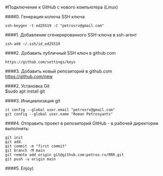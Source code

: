 #Подключение к GitHub с нового компьютера (Linux)

####0. Генерация колюча SSH ключа 

    ssh-keygen -t ed25519 -C "petrosrv@gmail.com"

####1. Добавление сгенерированного SSH-ключа в ssh-агент 

    ssh-add ~/.ssh/id_ed25519 

####2. Добавить публичный SSH ключ в github.com 

    https://github.com/settings/keys

####3. Добавить новый репозиторий в github.com 
    https://github.com/new

####2. Установка Git                                         
    $sudo apt install git

####3. Инициализация git

    it config --global user.email "petrosrv@gmail.com"
    git config --global user.name "Roman Petrosyants"
    

####4. Отправить проект в репозиторий GitHub - в рабочей директории выполнить:

    git init 
    git add.
    git commit -m "first commit"
    git branch -M main 
    git remote add origin git@github.com:petros-rv/RRR.git
    git push -u origin main

####5. Enjoy)
